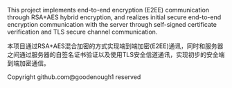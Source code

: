 This project implements end-to-end encryption (E2EE) communication through RSA+AES hybrid encryption, and realizes initial secure end-to-end encryption communication with the server through self-signed certificate verification and TLS secure channel communication.

本项目通过RSA+AES混合加密的方式实现端到端加密(E2EE)通讯，同时和服务器之间通过服务器的自签名证书验证以及使用TLS安全信道通讯，实现初步的安全端到端加密通信。

Copyright github.com@goodenough1 reserved
